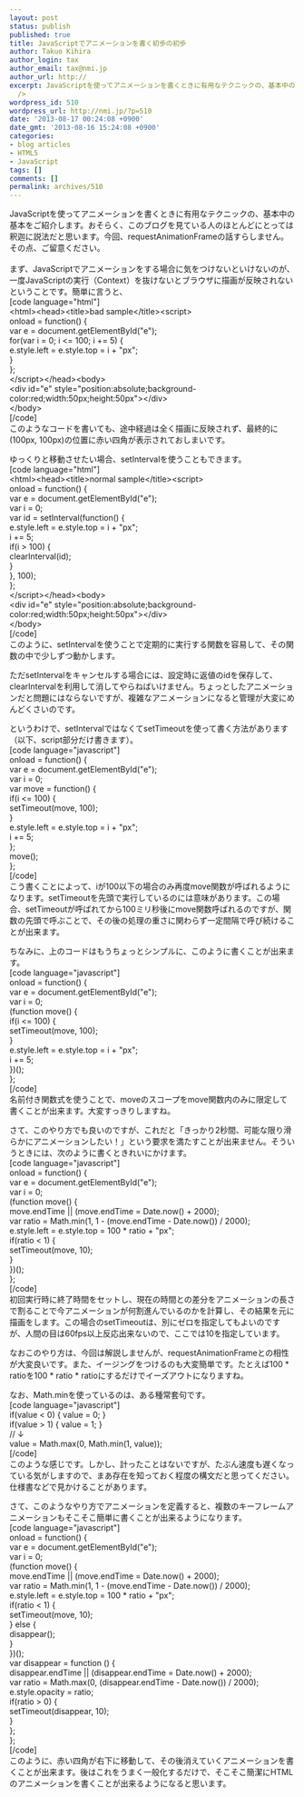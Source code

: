 ```yaml
---
layout: post
status: publish
published: true
title: JavaScriptでアニメーションを書く初歩の初歩
author: Takuo Kihira
author_login: tax
author_email: tax@nmi.jp
author_url: http://
excerpt: JavaScriptを使ってアニメーションを書くときに有用なテクニックの、基本中の基本をご紹介します。おそらく、このブログを見ている人のほとんどにとっては釈迦に説法だと思います。今回、requestAnimationFrameの話すらしません。その点、ご留意ください。<br
  />
wordpress_id: 510
wordpress_url: http://nmi.jp/?p=510
date: '2013-08-17 00:24:08 +0900'
date_gmt: '2013-08-16 15:24:08 +0900'
categories:
- blog articles
- HTML5
- JavaScript
tags: []
comments: []
permalink: archives/510
---
```

<p>JavaScriptを使ってアニメーションを書くときに有用なテクニックの、基本中の基本をご紹介します。おそらく、このブログを見ている人のほとんどにとっては釈迦に説法だと思います。今回、requestAnimationFrameの話すらしません。その点、ご留意ください。<br />
<a id="more"></a><a id="more-510"></a><br />
まず、JavaScriptでアニメーションをする場合に気をつけないといけないのが、一度JavaScriptの実行（Context）を抜けないとブラウザに描画が反映されないということです。簡単に言うと、<br />
[code language="html"]<br />
&lt;html&gt;&lt;head&gt;&lt;title&gt;bad sample&lt;/title&gt;&lt;script&gt;<br />
onload = function() {<br />
    var e = document.getElementById(&quot;e&quot;);<br />
    for(var i = 0; i &lt;= 100; i += 5) {<br />
        e.style.left = e.style.top = i + &quot;px&quot;;<br />
    }<br />
};<br />
&lt;/script&gt;&lt;/head&gt;&lt;body&gt;<br />
&lt;div id=&quot;e&quot; style=&quot;position:absolute;background-color:red;width:50px;height:50px&quot;&gt;&lt;/div&gt;<br />
&lt;/body&gt;<br />
[/code]<br />
このようなコードを書いても、途中経過は全く描画に反映されず、最終的に(100px, 100px)の位置に赤い四角が表示されておしまいです。</p>
<p>ゆっくりと移動させたい場合、setIntervalを使うこともできます。<br />
[code language="html"]<br />
&lt;html&gt;&lt;head&gt;&lt;title&gt;normal sample&lt;/title&gt;&lt;script&gt;<br />
onload = function() {<br />
    var e = document.getElementById(&quot;e&quot;);<br />
    var i = 0;<br />
    var id = setInterval(function() {<br />
        e.style.left = e.style.top = i + &quot;px&quot;;<br />
        i += 5;<br />
        if(i &gt; 100) {<br />
            clearInterval(id);<br />
        }<br />
    }, 100);<br />
};<br />
&lt;/script&gt;&lt;/head&gt;&lt;body&gt;<br />
&lt;div id=&quot;e&quot; style=&quot;position:absolute;background-color:red;width:50px;height:50px&quot;&gt;&lt;/div&gt;<br />
&lt;/body&gt;<br />
[/code]<br />
このように、setIntervalを使うことで定期的に実行する関数を容易して、その関数の中で少しずつ動かします。</p>
<p>ただsetIntervalをキャンセルする場合には、設定時に返値のidを保存して、clearIntervalを利用して消してやらねばいけません。ちょっとしたアニメーションだと問題にはならないですが、複雑なアニメーションになると管理が大変にめんどくさいのです。</p>
<p>というわけで、setIntervalではなくてsetTimeoutを使って書く方法があります（以下、script部分だけ書きます）。<br />
[code language="javascript"]<br />
onload = function() {<br />
    var e = document.getElementById(&quot;e&quot;);<br />
    var i = 0;<br />
    var move = function() {<br />
        if(i &lt;= 100) {<br />
            setTimeout(move, 100);<br />
        }<br />
        e.style.left = e.style.top = i + &quot;px&quot;;<br />
        i += 5;<br />
    };<br />
    move();<br />
};<br />
[/code]<br />
こう書くことによって、iが100以下の場合のみ再度move関数が呼ばれるようになります。setTimeoutを先頭で実行しているのには意味があります。この場合、setTimeoutが呼ばれてから100ミリ秒後にmove関数呼ばれるのですが、関数の先頭で呼ぶことで、その後の処理の重さに関わらず一定間隔で呼び続けることが出来ます。</p>
<p>ちなみに、上のコードはもうちょっとシンプルに、このように書くことが出来ます。<br />
[code language="javascript"]<br />
onload = function() {<br />
    var e = document.getElementById(&quot;e&quot;);<br />
    var i = 0;<br />
    (function move() {<br />
        if(i &lt;= 100) {<br />
            setTimeout(move, 100);<br />
        }<br />
        e.style.left = e.style.top = i + &quot;px&quot;;<br />
        i += 5;<br />
    })();<br />
};<br />
[/code]<br />
名前付き関数式を使うことで、moveのスコープをmove関数内のみに限定して書くことが出来ます。大変すっきりしますね。</p>
<p>さて、このやり方でも良いのですが、これだと「きっかり2秒間、可能な限り滑らかにアニメーションしたい！」という要求を満たすことが出来ません。そういうときには、次のように書くときれいにかけます。<br />
[code language="javascript"]<br />
onload = function() {<br />
    var e = document.getElementById(&quot;e&quot;);<br />
    var i = 0;<br />
    (function move() {<br />
        move.endTime || (move.endTime = Date.now() + 2000);<br />
        var ratio = Math.min(1, 1 - (move.endTime - Date.now()) / 2000);<br />
        e.style.left = e.style.top = 100 * ratio + &quot;px&quot;;<br />
        if(ratio &lt; 1) {<br />
            setTimeout(move, 10);<br />
        }<br />
    })();<br />
};<br />
[/code]<br />
初回実行時に終了時間をセットし、現在の時間との差分をアニメーションの長さで割ることで今アニメーションが何割進んでいるのかを計算し、その結果を元に描画をします。この場合のsetTimeoutは、別にゼロを指定してもよいのですが、人間の目は60fps以上反応出来ないので、ここでは10を指定しています。</p>
<p>なおこのやり方は、今回は解説しませんが、requestAnimationFrameとの相性が大変良いです。また、イージングをつけるのも大変簡単です。たとえば100 * ratioを100 * ratio * ratioにするだけでイーズアウトになりますね。</p>
<p>なお、Math.minを使っているのは、ある種常套句です。<br />
[code language="javascript"]<br />
if(value &lt; 0) { value = 0; }<br />
if(value &gt; 1) { value = 1; }<br />
// ↓<br />
value = Math.max(0, Math.min(1, value));<br />
[/code]<br />
このような感じです。しかし、計ったことはないですが、たぶん速度も遅くなっている気がしますので、まあ存在を知っておく程度の構文だと思ってください。仕様書などで見かけることがあります。</p>
<p>さて、このようなやり方でアニメーションを定義すると、複数のキーフレームアニメーションもそこそこ簡単に書くことが出来るようになります。<br />
[code language="javascript"]<br />
onload = function() {<br />
    var e = document.getElementById(&quot;e&quot;);<br />
    var i = 0;<br />
    (function move() {<br />
        move.endTime || (move.endTime = Date.now() + 2000);<br />
        var ratio = Math.min(1, 1 - (move.endTime - Date.now()) / 2000);<br />
        e.style.left = e.style.top = 100 * ratio + &quot;px&quot;;<br />
        if(ratio &lt; 1) {<br />
            setTimeout(move, 10);<br />
        } else {<br />
            disappear();<br />
        }<br />
    })();<br />
    var disappear = function () {<br />
        disappear.endTime || (disappear.endTime = Date.now() + 2000);<br />
        var ratio = Math.max(0, (disappear.endTime - Date.now()) / 2000);<br />
        e.style.opacity = ratio;<br />
        if(ratio &gt; 0) {<br />
            setTimeout(disappear, 10);<br />
        }<br />
    };<br />
};<br />
[/code]<br />
このように、赤い四角が右下に移動して、その後消えていくアニメーションを書くことが出来ます。後はこれをうまく一般化するだけで、そこそこ簡潔にHTMLのアニメーションを書くことが出来るようになると思います。</p>
